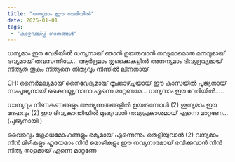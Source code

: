 ```yaml
---
title: "ധന്യമാം ഈ വേദിയിൽ"
date: 2025-01-01
tags:
 - "കാഴ്ചവയ്‍പ്പ് ഗാനങ്ങൾ"
---
```


ധന്യമാം ഈ വേദിയിൽ
ധന്യനായ് ഞാൻ ഉയരുവാൻ
നവ്യമാമൊരു മനവുമായ് 
ഭവ്യമായ് തവസന്നിധേ...
ആർദ്രമാം തൃക്കൈകളിൽ
അനന്യമാം ദിവ്യദ്രവ്യമായ് 
നിത്യത തൂകും  നിത്യനെ നിത്യവും നിന്നിൽ ലീനനായ് 

CH: നൈർമല്യമായ് നൈവേദ്യമായ് 
തൃക്കാഴ്ച്ചയായ് ഈ കാസയിൽ
പൂജ്യനായ് സംപൂജ്യനായ് കൈവല്ല്യനാഥാ
എന്നെ മറ്റേണമേ...
ധന്യനാം ഈ വേദിയിൽ.....

ധാന്യവും നിണകണങ്ങളും
അത്യുന്നതങ്ങളിൽ ഉയരുമ്പോൾ (2)
ശൂന്യമാം ഈ ദേഹവും (2)
ഈ ദിവ്യകാന്തിയിൽ മുങ്ങുവാൻ നവ്യപ്രകാശമായ് എന്നെ മാറ്റണേ...
             (പൂജ്യനായി )

വൈരവും ക്രോധമോഹങ്ങളും
രമ്യമായ് എന്നെന്നും തെളിയുവാൻ (2)
വന്ദ്യമാം നിൻ മിഴികളും
ഹൃദയമാം നിൻ മൊഴികളും
ഈ നവ്യനാദമായ് ഭവിക്കുവാൻ
നിൻ നിത്യ താളമായ് എന്നെ മാറ്റണേ
